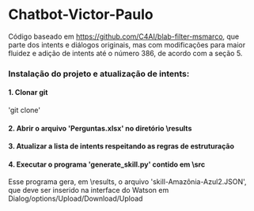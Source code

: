 # Chatbot-Victor-Paulo

Código baseado em https://github.com/C4AI/blab-filter-msmarco, que parte dos intents e diálogos originais, mas com modificações para maior fluidez e adição de intents até o número 386, de acordo com a seção 5.

### Instalação do projeto e atualização de intents:

#### 1. Clonar git 

'git clone'

#### 2. Abrir o arquivo 'Perguntas.xlsx' no diretório \results

#### 3. Atualizar a lista de intents respeitando as regras de estruturação

#### 4. Executar o programa 'generate_skill.py' contido em \src

Esse programa gera, em \results, o arquivo 'skill-Amazônia-Azul2.JSON', que deve ser inserido na interface do Watson em Dialog/options/Upload/Download/Upload


